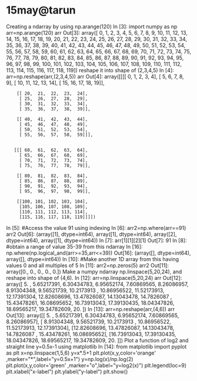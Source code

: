 # 15may@tarun

Creating a ndarray by using np.arange(120)
In [3]:
import numpy as np
arr=np.arange(120)
arr
Out[3]:
array([  0,   1,   2,   3,   4,   5,   6,   7,   8,   9,  10,  11,  12,
        13,  14,  15,  16,  17,  18,  19,  20,  21,  22,  23,  24,  25,
        26,  27,  28,  29,  30,  31,  32,  33,  34,  35,  36,  37,  38,
        39,  40,  41,  42,  43,  44,  45,  46,  47,  48,  49,  50,  51,
        52,  53,  54,  55,  56,  57,  58,  59,  60,  61,  62,  63,  64,
        65,  66,  67,  68,  69,  70,  71,  72,  73,  74,  75,  76,  77,
        78,  79,  80,  81,  82,  83,  84,  85,  86,  87,  88,  89,  90,
        91,  92,  93,  94,  95,  96,  97,  98,  99, 100, 101, 102, 103,
       104, 105, 106, 107, 108, 109, 110, 111, 112, 113, 114, 115, 116,
       117, 118, 119])
reshape it into shape of (2,3,4,5)
In [4]:
arr=np.reshape(arr,(2,3,4,5))
arr
Out[4]:
array([[[[  0,   1,   2,   3,   4],
         [  5,   6,   7,   8,   9],
         [ 10,  11,  12,  13,  14],
         [ 15,  16,  17,  18,  19]],

        [[ 20,  21,  22,  23,  24],
         [ 25,  26,  27,  28,  29],
         [ 30,  31,  32,  33,  34],
         [ 35,  36,  37,  38,  39]],

        [[ 40,  41,  42,  43,  44],
         [ 45,  46,  47,  48,  49],
         [ 50,  51,  52,  53,  54],
         [ 55,  56,  57,  58,  59]]],


       [[[ 60,  61,  62,  63,  64],
         [ 65,  66,  67,  68,  69],
         [ 70,  71,  72,  73,  74],
         [ 75,  76,  77,  78,  79]],

        [[ 80,  81,  82,  83,  84],
         [ 85,  86,  87,  88,  89],
         [ 90,  91,  92,  93,  94],
         [ 95,  96,  97,  98,  99]],

        [[100, 101, 102, 103, 104],
         [105, 106, 107, 108, 109],
         [110, 111, 112, 113, 114],
         [115, 116, 117, 118, 119]]]])
In [5]:
#Access the value 91 using indexing
In [6]:
arr2=np.where(arr==91)
arr2
Out[6]:
(array([1], dtype=int64),
 array([1], dtype=int64),
 array([2], dtype=int64),
 array([1], dtype=int64))
In [7]:
arr[1][1][2][1]
Out[7]:
91
In [8]:
#obtain a range of value 35-39 from this ndarray
In [16]:
np.where(np.logical_and(arr>=35,arr<=39))
Out[16]:
(array([], dtype=int64), array([], dtype=int64))
In [10]:
#Make another 1D array from this having values 0 and all multiples of 5
In [11]:
arr2=np.zeros(5)
arr2
Out[11]:
array([0., 0., 0., 0., 0.])
Make a numpy ndarray np.linspace(5,20,24), and reshape into shape of (4,6).
In [12]:
arr=np.linspace(5,20,24)
arr
Out[12]:
array([ 5.        ,  5.65217391,  6.30434783,  6.95652174,  7.60869565,
        8.26086957,  8.91304348,  9.56521739, 10.2173913 , 10.86956522,
       11.52173913, 12.17391304, 12.82608696, 13.47826087, 14.13043478,
       14.7826087 , 15.43478261, 16.08695652, 16.73913043, 17.39130435,
       18.04347826, 18.69565217, 19.34782609, 20.        ])
In [13]:
arr=np.reshape(arr,(4,6))
arr
Out[13]:
array([[ 5.        ,  5.65217391,  6.30434783,  6.95652174,  7.60869565,
         8.26086957],
       [ 8.91304348,  9.56521739, 10.2173913 , 10.86956522, 11.52173913,
        12.17391304],
       [12.82608696, 13.47826087, 14.13043478, 14.7826087 , 15.43478261,
        16.08695652],
       [16.73913043, 17.39130435, 18.04347826, 18.69565217, 19.34782609,
        20.        ]])
Plot a function of log2 and straight line y=0.5x-1 using matplotlib
In [14]:
from matplotlib import pyplot as plt
x=np.linspace(1,5,6)
y=x*.5+1
plt.plot(x,y,color='orange' ,marker="*",label="y=0.5x+1")
y=np.log(x)/np.log(2)
plt.plot(x,y,color='green' ,marker="o",label="y=log2(x)")
plt.legend(loc=9)
plt.xlabel("x-label") 
plt.ylabel("y-label") 
plt.show()
